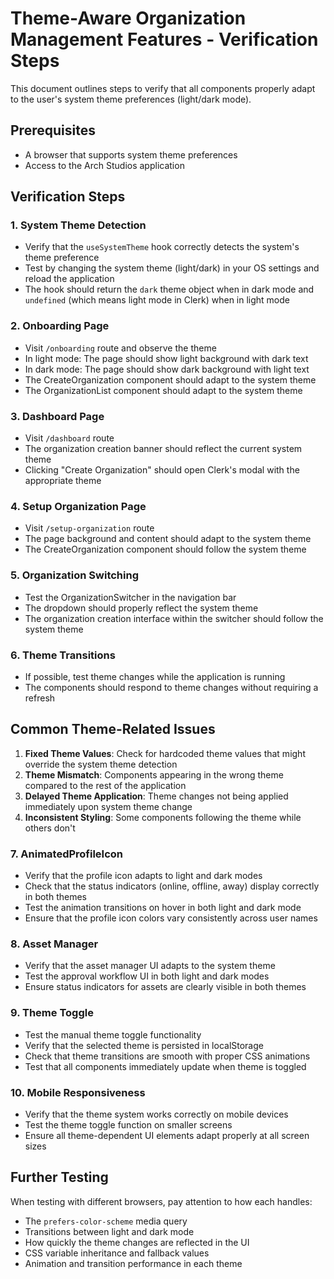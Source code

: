 # Theme-Aware Organization Management Features - Verification Steps

This document outlines steps to verify that all components properly adapt to the user's system theme preferences (light/dark mode).

## Prerequisites
- A browser that supports system theme preferences
- Access to the Arch Studios application

## Verification Steps

### 1. System Theme Detection
- Verify that the `useSystemTheme` hook correctly detects the system's theme preference
- Test by changing the system theme (light/dark) in your OS settings and reload the application
- The hook should return the `dark` theme object when in dark mode and `undefined` (which means light mode in Clerk) when in light mode

### 2. Onboarding Page
- Visit `/onboarding` route and observe the theme
- In light mode: The page should show light background with dark text
- In dark mode: The page should show dark background with light text
- The CreateOrganization component should adapt to the system theme
- The OrganizationList component should adapt to the system theme

### 3. Dashboard Page
- Visit `/dashboard` route
- The organization creation banner should reflect the current system theme
- Clicking "Create Organization" should open Clerk's modal with the appropriate theme

### 4. Setup Organization Page
- Visit `/setup-organization` route
- The page background and content should adapt to the system theme
- The CreateOrganization component should follow the system theme

### 5. Organization Switching
- Test the OrganizationSwitcher in the navigation bar
- The dropdown should properly reflect the system theme
- The organization creation interface within the switcher should follow the system theme

### 6. Theme Transitions
- If possible, test theme changes while the application is running
- The components should respond to theme changes without requiring a refresh

## Common Theme-Related Issues

1. **Fixed Theme Values**: Check for hardcoded theme values that might override the system theme detection
2. **Theme Mismatch**: Components appearing in the wrong theme compared to the rest of the application
3. **Delayed Theme Application**: Theme changes not being applied immediately upon system theme change
4. **Inconsistent Styling**: Some components following the theme while others don't

### 7. AnimatedProfileIcon
- Verify that the profile icon adapts to light and dark modes
- Check that the status indicators (online, offline, away) display correctly in both themes
- Test the animation transitions on hover in both light and dark mode
- Ensure that the profile icon colors vary consistently across user names

### 8. Asset Manager
- Verify that the asset manager UI adapts to the system theme
- Test the approval workflow UI in both light and dark modes
- Ensure status indicators for assets are clearly visible in both themes

### 9. Theme Toggle
- Test the manual theme toggle functionality
- Verify that the selected theme is persisted in localStorage
- Check that theme transitions are smooth with proper CSS animations
- Test that all components immediately update when theme is toggled

### 10. Mobile Responsiveness
- Verify that the theme system works correctly on mobile devices
- Test the theme toggle function on smaller screens
- Ensure all theme-dependent UI elements adapt properly at all screen sizes

## Further Testing

When testing with different browsers, pay attention to how each handles:
- The `prefers-color-scheme` media query
- Transitions between light and dark mode
- How quickly the theme changes are reflected in the UI
- CSS variable inheritance and fallback values
- Animation and transition performance in each theme

